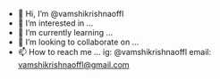 - 👋 Hi, I’m @vamshikrishnaoffl
- 👀 I’m interested in ... 
- 🌱 I’m currently learning ...
- 💞️ I’m looking to collaborate on ...
- 📫 How to reach me ... ig: @vamshikrishnaoffl email: vamshikrishnaoffl@gmail.com

<!---
vamshikrishnaoffl/vamshikrishnaoffl is a ✨ special ✨ repository because its `README.md` (this file) appears on your GitHub profile.
You can click the Preview link to take a look at your changes.
--->
